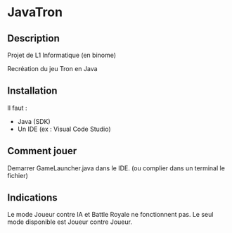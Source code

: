 # JavaTron

## Description
Projet de L1 Informatique (en binome)

Recréation du jeu Tron en Java

## Installation
Il faut : 
- Java (SDK)
- Un IDE (ex : Visual Code Studio)

## Comment jouer
Demarrer GameLauncher.java dans le IDE.
(ou complier dans un terminal le fichier)

## Indications
Le mode Joueur contre IA et Battle Royale ne fonctionnent pas. 
Le seul mode disponible est Joueur contre Joueur.





